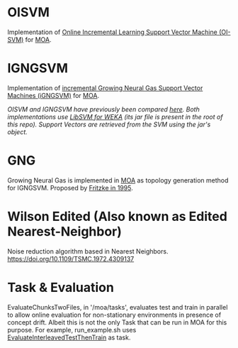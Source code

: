 OISVM
===
Implementation of [Online Incremental Learning Support Vector Machine (OI-SVM)](http://dx.doi.org/10.1007/978-3-642-15822-3_9) for [MOA](http://moa.cms.waikato.ac.nz). 

IGNGSVM
===
Implementation of [incremental Growing Neural Gas Support Vector Machines (iGNGSVM)](https://doi.org/10.1016/j.neucom.2016.12.093) for [MOA](http://moa.cms.waikato.ac.nz).

*OISVM and IGNGSVM have previously been compared [here](http://hdl.handle.net/10016/19258).
Both implementations use [LibSVM for WEKA](https://weka.wikispaces.com/LibSVM?responseToken=128fd0dcc6e4ee7d48ef9847510ab2ed) (its jar file is present in the root of this repo). 
Support Vectors are retrieved from the SVM using the jar's object.*

GNG
===
Growing Neural Gas is implemented in [MOA](http://moa.cms.waikato.ac.nz) as topology generation method for IGNGSVM. Proposed by [Fritzke in 1995](https://papers.nips.cc/paper/893-a-growing-neural-gas-network-learns-topologies.pdf). 

Wilson Edited (Also known as Edited Nearest-Neighbor)
===
Noise reduction algorithm based in Nearest Neighbors. https://doi.org/10.1109/TSMC.1972.4309137

Task & Evaluation
====
EvaluateChunksTwoFiles, in '/moa/tasks',  evaluates test and train in parallel to allow online evaluation for non-stationary environments in presence of concept drift. Albeit this is not the only Task that can be run in MOA for this purpose. For example, run_example.sh uses [EvaluateInterleavedTestThenTrain](http://www.cs.waikato.ac.nz/~abifet/MOA/API/classmoa_1_1tasks_1_1_evaluate_interleaved_test_then_train.html) as task.
